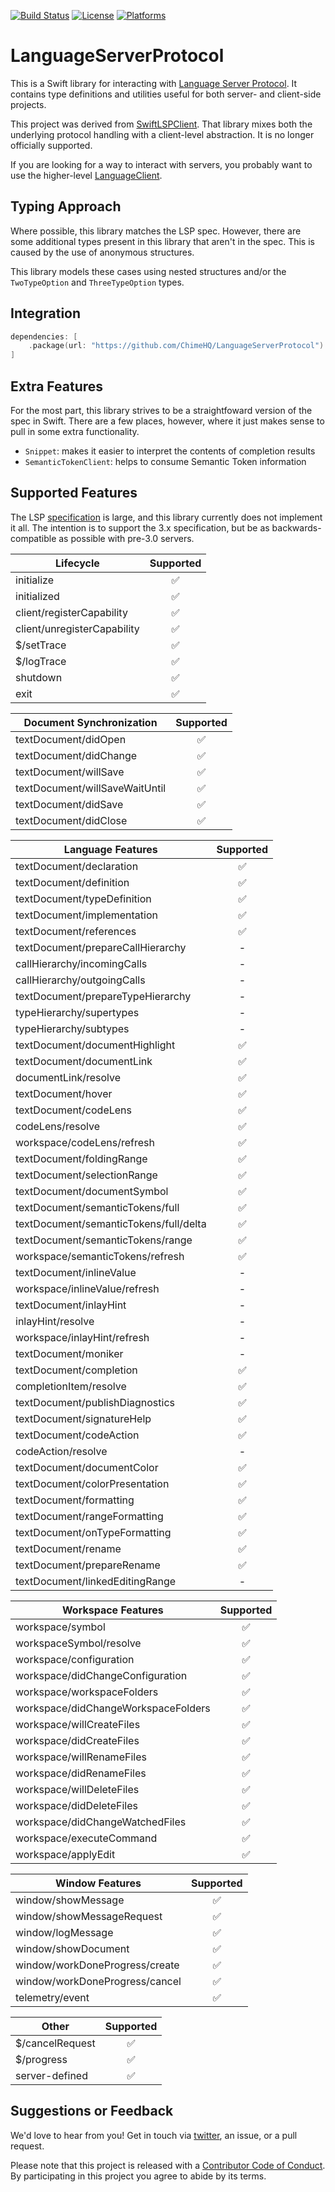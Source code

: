 [![Build Status][build status badge]][build status]
[![License][license badge]][license]
[![Platforms][platforms badge]][platforms]

# LanguageServerProtocol

This is a Swift library for interacting with [Language Server Protocol](https://microsoft.github.io/language-server-protocol/). It contains type definitions and utilities useful for both server- and client-side projects.

This project was derived from [SwiftLSPClient](https://github.com/ChimeHQ/SwiftLSPClient). That library mixes both the underlying protocol handling with a client-level abstraction. It is no longer officially supported.

If you are looking for a way to interact with servers, you probably want to use the higher-level [LanguageClient](https://github.com/ChimeHQ/LanguageClient).

## Typing Approach

Where possible, this library matches the LSP spec. However, there are some additional types present in this library that aren't in the spec. This is caused by the use of anonymous structures.

This library models these cases using nested structures and/or the `TwoTypeOption` and `ThreeTypeOption` types.

## Integration

```swift
dependencies: [
    .package(url: "https://github.com/ChimeHQ/LanguageServerProtocol")
]
```

## Extra Features

For the most part, this library strives to be a straightfoward version of the spec in Swift. There are a few places, however, where it just makes sense to pull in some extra functionality.

- `Snippet`: makes it easier to interpret the contents of completion results
- `SemanticTokenClient`: helps to consume Semantic Token information

## Supported Features

The LSP [specification](https://microsoft.github.io/language-server-protocol/specification) is large, and this library currently does not implement it all. The intention is to support the 3.x specification, but be as backwards-compatible as possible with pre-3.0 servers. 

| Lifecycle | Supported |
| ----------|:---------:|
| initialize | ✅ |
| initialized | ✅ |
| client/registerCapability | ✅ |
| client/unregisterCapability | ✅ |
| $/setTrace | ✅ |
| $/logTrace | ✅ |
| shutdown | ✅ |
| exit | ✅ |

| Document Synchronization | Supported |
| -------------------------|:---------:|
| textDocument/didOpen | ✅ |
| textDocument/didChange | ✅ |
| textDocument/willSave | ✅ |
| textDocument/willSaveWaitUntil | ✅ |
| textDocument/didSave | ✅ |
| textDocument/didClose | ✅ |

| Language Features  | Supported |
| -------------------|:---------:|
| textDocument/declaration | ✅ |
| textDocument/definition | ✅ |
| textDocument/typeDefinition | ✅ |
| textDocument/implementation | ✅ |
| textDocument/references | ✅  |
| textDocument/prepareCallHierarchy | - |
| callHierarchy/incomingCalls | - |
| callHierarchy/outgoingCalls | - |
| textDocument/prepareTypeHierarchy | - |
| typeHierarchy/supertypes | - |
| typeHierarchy/subtypes | - |
| textDocument/documentHighlight | ✅ |
| textDocument/documentLink | ✅ |
| documentLink/resolve | ✅ |
| textDocument/hover | ✅ |
| textDocument/codeLens | ✅ |
| codeLens/resolve | ✅ |
| workspace/codeLens/refresh | ✅ |
| textDocument/foldingRange | ✅ |
| textDocument/selectionRange | ✅ |
| textDocument/documentSymbol | ✅ |
| textDocument/semanticTokens/full | ✅ |
| textDocument/semanticTokens/full/delta | ✅ |
| textDocument/semanticTokens/range | ✅ |
| workspace/semanticTokens/refresh | ✅ |
| textDocument/inlineValue | - |
| workspace/inlineValue/refresh | - |
| textDocument/inlayHint | - |
| inlayHint/resolve | - |
| workspace/inlayHint/refresh | - |
| textDocument/moniker | - |
| textDocument/completion | ✅ |
| completionItem/resolve | ✅ |
| textDocument/publishDiagnostics | ✅ |
| textDocument/signatureHelp | ✅ |
| textDocument/codeAction | ✅ |
| codeAction/resolve | - |
| textDocument/documentColor | ✅ |
| textDocument/colorPresentation | ✅ |
| textDocument/formatting | ✅ |
| textDocument/rangeFormatting | ✅ |
| textDocument/onTypeFormatting | ✅ |
| textDocument/rename | ✅ |
| textDocument/prepareRename | ✅ |
| textDocument/linkedEditingRange | - |

| Workspace Features | Supported |
| -------------------|:---------:|
| workspace/symbol | ✅ |
| workspaceSymbol/resolve | ✅ |
| workspace/configuration | ✅ |
| workspace/didChangeConfiguration | ✅ |
| workspace/workspaceFolders | ✅ |
| workspace/didChangeWorkspaceFolders | ✅ |
| workspace/willCreateFiles | ✅ |
| workspace/didCreateFiles | ✅ |
| workspace/willRenameFiles | ✅ |
| workspace/didRenameFiles | ✅ |
| workspace/willDeleteFiles | ✅ |
| workspace/didDeleteFiles | ✅ |
| workspace/didChangeWatchedFiles | ✅ |
| workspace/executeCommand | ✅ |
| workspace/applyEdit | ✅ |

| Window Features | Supported |
| ----------------|:---------:|
| window/showMessage | ✅ |
| window/showMessageRequest | ✅ |
| window/logMessage | ✅ |
| window/showDocument | ✅ |
| window/workDoneProgress/create | ✅ |
| window/workDoneProgress/cancel | ✅ |
| telemetry/event | ✅ |

| Other | Supported |
| ------|:---------:|
| $/cancelRequest | ✅ |
| $/progress | ✅ |
| server-defined | ✅ |

## Suggestions or Feedback

We'd love to hear from you! Get in touch via [twitter](https://twitter.com/chimehq), an issue, or a pull request.

Please note that this project is released with a [Contributor Code of Conduct](CODE_OF_CONDUCT.md). By participating in this project you agree to abide by its terms.

[build status]: https://github.com/ChimeHQ/LanguageServerProtocol/actions
[build status badge]: https://github.com/ChimeHQ/LanguageServerProtocol/workflows/CI/badge.svg
[license]: https://opensource.org/licenses/BSD-3-Clause
[license badge]: https://img.shields.io/github/license/ChimeHQ/LanguageServerProtocol
[platforms]: https://swiftpackageindex.com/ChimeHQ/LanguageServerProtocol
[platforms badge]: https://img.shields.io/endpoint?url=https%3A%2F%2Fswiftpackageindex.com%2Fapi%2Fpackages%2FChimeHQ%2FLanguageServerProtocol%2Fbadge%3Ftype%3Dplatforms
